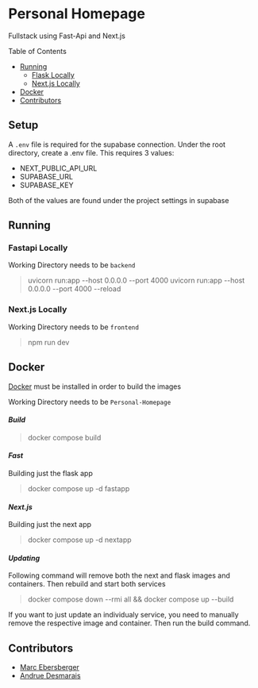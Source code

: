 # Personal Homepage
Fullstack using Fast-Api and Next.js

Table of Contents
-   [Running](#running)
    -   [Flask Locally](#flask-locally)
    -   [Next.js Locally](#nextjs-locally)
-   [Docker](#docker)
-   [Contributors](#contributors)

## Setup
A `.env` file is required for the supabase connection.
Under the root directory, create a .env file. This requires 3 values:
*   NEXT_PUBLIC_API_URL
*   SUPABASE_URL
*   SUPABASE_KEY

Both of the values are found under the project settings in supabase

## Running

### Fastapi Locally
Working Directory needs to be `backend`

> uvicorn run:app --host 0.0.0.0 --port 4000
> uvicorn run:app --host 0.0.0.0 --port 4000 --reload

### Next.js Locally
Working Directory needs to be `frontend`

> npm run dev

## Docker
[Docker](https://www.docker.com/) must be installed in order to build the images

Working Directory needs to be `Personal-Homepage`

#### *Build*
> docker compose build

#### *Fast*
Building just the flask app
> docker compose up -d fastapp

#### *Next.js*
Building just the next app
> docker compose up -d nextapp

#### *Updating*
Following command will remove both the next and flask images and containers. Then rebuild and start both services
> docker compose down --rmi all && docker compose up --build

If you want to just update an individualy service, you need to manually remove the respective image and container. Then run the build command.

## Contributors

-   [Marc Ebersberger](https://github.com/BlueMonkeyQ)
-   [Andrue Desmarais](https://github.com/AndrueGage)
